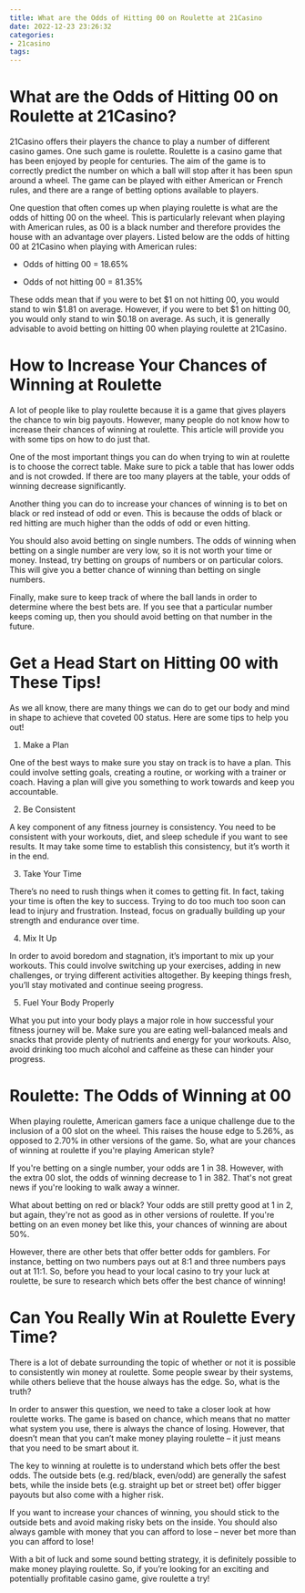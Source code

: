 ```yaml
---
title: What are the Odds of Hitting 00 on Roulette at 21Casino
date: 2022-12-23 23:26:32
categories:
- 21casino
tags:
---
```



#  What are the Odds of Hitting 00 on Roulette at 21Casino?

 21Casino offers their players the chance to play a number of different casino games. One such game is roulette. Roulette is a casino game that has been enjoyed by people for centuries. The aim of the game is to correctly predict the number on which a ball will stop after it has been spun around a wheel. The game can be played with either American or French rules, and there are a range of betting options available to players.

One question that often comes up when playing roulette is what are the odds of hitting 00 on the wheel. This is particularly relevant when playing with American rules, as 00 is a black number and therefore provides the house with an advantage over players. Listed below are the odds of hitting 00 at 21Casino when playing with American rules:

- Odds of hitting 00 = 18.65%

- Odds of not hitting 00 = 81.35%

These odds mean that if you were to bet $1 on not hitting 00, you would stand to win $1.81 on average. However, if you were to bet $1 on hitting 00, you would only stand to win $0.18 on average. As such, it is generally advisable to avoid betting on hitting 00 when playing roulette at 21Casino.

#  How to Increase Your Chances of Winning at Roulette

A lot of people like to play roulette because it is a game that gives players the chance to win big payouts. However, many people do not know how to increase their chances of winning at roulette. This article will provide you with some tips on how to do just that.

One of the most important things you can do when trying to win at roulette is to choose the correct table. Make sure to pick a table that has lower odds and is not crowded. If there are too many players at the table, your odds of winning decrease significantly.

Another thing you can do to increase your chances of winning is to bet on black or red instead of odd or even. This is because the odds of black or red hitting are much higher than the odds of odd or even hitting.

You should also avoid betting on single numbers. The odds of winning when betting on a single number are very low, so it is not worth your time or money. Instead, try betting on groups of numbers or on particular colors. This will give you a better chance of winning than betting on single numbers.

Finally, make sure to keep track of where the ball lands in order to determine where the best bets are. If you see that a particular number keeps coming up, then you should avoid betting on that number in the future.

#  Get a Head Start on Hitting 00 with These Tips!

As we all know, there are many things we can do to get our body and mind in shape to achieve that coveted 00 status. Here are some tips to help you out!

1. Make a Plan

One of the best ways to make sure you stay on track is to have a plan. This could involve setting goals, creating a routine, or working with a trainer or coach. Having a plan will give you something to work towards and keep you accountable.

2. Be Consistent

A key component of any fitness journey is consistency. You need to be consistent with your workouts, diet, and sleep schedule if you want to see results. It may take some time to establish this consistency, but it’s worth it in the end.

3. Take Your Time

There’s no need to rush things when it comes to getting fit. In fact, taking your time is often the key to success. Trying to do too much too soon can lead to injury and frustration. Instead, focus on gradually building up your strength and endurance over time.

4. Mix It Up

In order to avoid boredom and stagnation, it’s important to mix up your workouts. This could involve switching up your exercises, adding in new challenges, or trying different activities altogether. By keeping things fresh, you’ll stay motivated and continue seeing progress.

5. Fuel Your Body Properly

What you put into your body plays a major role in how successful your fitness journey will be. Make sure you are eating well-balanced meals and snacks that provide plenty of nutrients and energy for your workouts. Also, avoid drinking too much alcohol and caffeine as these can hinder your progress.

#  Roulette: The Odds of Winning at 00

When playing roulette, American gamers face a unique challenge due to the inclusion of a 00 slot on the wheel. This raises the house edge to 5.26%, as opposed to 2.70% in other versions of the game. So, what are your chances of winning at roulette if you're playing American style?

If you're betting on a single number, your odds are 1 in 38. However, with the extra 00 slot, the odds of winning decrease to 1 in 382. That's not great news if you're looking to walk away a winner.

What about betting on red or black? Your odds are still pretty good at 1 in 2, but again, they're not as good as in other versions of roulette. If you're betting on an even money bet like this, your chances of winning are about 50%.

However, there are other bets that offer better odds for gamblers. For instance, betting on two numbers pays out at 8:1 and three numbers pays out at 11:1. So, before you head to your local casino to try your luck at roulette, be sure to research which bets offer the best chance of winning!

#  Can You Really Win at Roulette Every Time?

There is a lot of debate surrounding the topic of whether or not it is possible to consistently win money at roulette. Some people swear by their systems, while others believe that the house always has the edge. So, what is the truth?

In order to answer this question, we need to take a closer look at how roulette works. The game is based on chance, which means that no matter what system you use, there is always the chance of losing. However, that doesn’t mean that you can’t make money playing roulette – it just means that you need to be smart about it.

The key to winning at roulette is to understand which bets offer the best odds. The outside bets (e.g. red/black, even/odd) are generally the safest bets, while the inside bets (e.g. straight up bet or street bet) offer bigger payouts but also come with a higher risk.

If you want to increase your chances of winning, you should stick to the outside bets and avoid making risky bets on the inside. You should also always gamble with money that you can afford to lose – never bet more than you can afford to lose!

With a bit of luck and some sound betting strategy, it is definitely possible to make money playing roulette. So, if you’re looking for an exciting and potentially profitable casino game, give roulette a try!